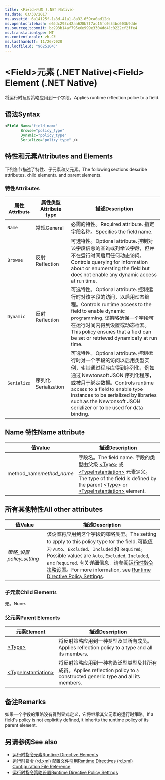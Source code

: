 ```yaml
---
title: <Field>元素 (.NET Native)
ms.date: 03/30/2017
ms.assetid: 6a14125f-1a8d-41a1-8a32-659ca0ad12de
ms.openlocfilehash: e63dc293c42aa620b7f7ac15fc0454bc603b9dde
ms.sourcegitcommit: bc293b14af795e0e999e3304dd40c0222cf2ffe4
ms.translationtype: MT
ms.contentlocale: zh-CN
ms.lasthandoff: 11/26/2020
ms.locfileid: "96251043"
---
```

# <a name="field-element-net-native"></a><span data-ttu-id="09313-102">\<Field>元素 (.NET Native)</span><span class="sxs-lookup"><span data-stu-id="09313-102">\<Field> Element (.NET Native)</span></span>

<span data-ttu-id="09313-103">将运行时反射策略应用到一个字段。</span><span class="sxs-lookup"><span data-stu-id="09313-103">Applies runtime reflection policy to a field.</span></span>  
  
## <a name="syntax"></a><span data-ttu-id="09313-104">语法</span><span class="sxs-lookup"><span data-stu-id="09313-104">Syntax</span></span>  
  
```xml  
<Field Name="field_name"  
       Browse="policy_type"  
       Dynamic="policy_type"  
       Serialize="policy_type" />  
```  
  
## <a name="attributes-and-elements"></a><span data-ttu-id="09313-105">特性和元素</span><span class="sxs-lookup"><span data-stu-id="09313-105">Attributes and Elements</span></span>  

 <span data-ttu-id="09313-106">下列各节描述了特性、子元素和父元素。</span><span class="sxs-lookup"><span data-stu-id="09313-106">The following sections describe attributes, child elements, and parent elements.</span></span>  
  
### <a name="attributes"></a><span data-ttu-id="09313-107">特性</span><span class="sxs-lookup"><span data-stu-id="09313-107">Attributes</span></span>  
  
|<span data-ttu-id="09313-108">属性</span><span class="sxs-lookup"><span data-stu-id="09313-108">Attribute</span></span>|<span data-ttu-id="09313-109">属性类型</span><span class="sxs-lookup"><span data-stu-id="09313-109">Attribute type</span></span>|<span data-ttu-id="09313-110">描述</span><span class="sxs-lookup"><span data-stu-id="09313-110">Description</span></span>|  
|---------------|--------------------|-----------------|  
|`Name`|<span data-ttu-id="09313-111">常规</span><span class="sxs-lookup"><span data-stu-id="09313-111">General</span></span>|<span data-ttu-id="09313-112">必需的特性。</span><span class="sxs-lookup"><span data-stu-id="09313-112">Required attribute.</span></span> <span data-ttu-id="09313-113">指定字段名称。</span><span class="sxs-lookup"><span data-stu-id="09313-113">Specifies the field name.</span></span>|  
|`Browse`|<span data-ttu-id="09313-114">反射</span><span class="sxs-lookup"><span data-stu-id="09313-114">Reflection</span></span>|<span data-ttu-id="09313-115">可选特性。</span><span class="sxs-lookup"><span data-stu-id="09313-115">Optional attribute.</span></span> <span data-ttu-id="09313-116">控制对该字段信息的查询或列举该字段，但并不在运行时间启用任何动态访问。</span><span class="sxs-lookup"><span data-stu-id="09313-116">Controls querying for information about or enumerating the field but does not enable any dynamic access at run time.</span></span>|  
|`Dynamic`|<span data-ttu-id="09313-117">反射</span><span class="sxs-lookup"><span data-stu-id="09313-117">Reflection</span></span>|<span data-ttu-id="09313-118">可选特性。</span><span class="sxs-lookup"><span data-stu-id="09313-118">Optional attribute.</span></span> <span data-ttu-id="09313-119">控制运行时对该字段的访问，以启用动态编程。</span><span class="sxs-lookup"><span data-stu-id="09313-119">Controls runtime access to the field to enable dynamic programming.</span></span> <span data-ttu-id="09313-120">该策略确保一个字段可在运行时间内得到设置或动态检索。</span><span class="sxs-lookup"><span data-stu-id="09313-120">This policy ensures that a field can be set or retrieved dynamically at run time.</span></span>|  
|`Serialize`|<span data-ttu-id="09313-121">序列化</span><span class="sxs-lookup"><span data-stu-id="09313-121">Serialization</span></span>|<span data-ttu-id="09313-122">可选特性。</span><span class="sxs-lookup"><span data-stu-id="09313-122">Optional attribute.</span></span> <span data-ttu-id="09313-123">控制运行时对一个字段的访问以启用类型实例，使其通过程序库得到序列化，例如通过 Newtonsoft JSON 序列化程序，或被用于绑定数据。</span><span class="sxs-lookup"><span data-stu-id="09313-123">Controls runtime access to a field to enable type instances to be serialized by libraries such as the Newtonsoft JSON serializer or to be used for data binding.</span></span>|  
  
## <a name="name-attribute"></a><span data-ttu-id="09313-124">Name 特性</span><span class="sxs-lookup"><span data-stu-id="09313-124">Name attribute</span></span>  
  
|<span data-ttu-id="09313-125">值</span><span class="sxs-lookup"><span data-stu-id="09313-125">Value</span></span>|<span data-ttu-id="09313-126">描述</span><span class="sxs-lookup"><span data-stu-id="09313-126">Description</span></span>|  
|-----------|-----------------|  
|<span data-ttu-id="09313-127">method_name</span><span class="sxs-lookup"><span data-stu-id="09313-127">*method_name*</span></span>|<span data-ttu-id="09313-128">字段名。</span><span class="sxs-lookup"><span data-stu-id="09313-128">The field name.</span></span> <span data-ttu-id="09313-129">字段的类型由父级 [\<Type>](type-element-net-native.md) 或 [\<TypeInstantiation>](typeinstantiation-element-net-native.md) 元素定义。</span><span class="sxs-lookup"><span data-stu-id="09313-129">The type of the field is defined by the parent [\<Type>](type-element-net-native.md) or [\<TypeInstantiation>](typeinstantiation-element-net-native.md) element.</span></span>|  
  
## <a name="all-other-attributes"></a><span data-ttu-id="09313-130">所有其他特性</span><span class="sxs-lookup"><span data-stu-id="09313-130">All other attributes</span></span>  
  
|<span data-ttu-id="09313-131">值</span><span class="sxs-lookup"><span data-stu-id="09313-131">Value</span></span>|<span data-ttu-id="09313-132">描述</span><span class="sxs-lookup"><span data-stu-id="09313-132">Description</span></span>|  
|-----------|-----------------|  
|<span data-ttu-id="09313-133">*策略_设置*</span><span class="sxs-lookup"><span data-stu-id="09313-133">*policy_setting*</span></span>|<span data-ttu-id="09313-134">该设置将应用到这个字段的策略类型。</span><span class="sxs-lookup"><span data-stu-id="09313-134">The setting to apply to this policy type for the field.</span></span> <span data-ttu-id="09313-135">可能值为 `Auto`、`Excluded`、`Included` 和 `Required`。</span><span class="sxs-lookup"><span data-stu-id="09313-135">Possible values are `Auto`, `Excluded`, `Included`, and `Required`.</span></span> <span data-ttu-id="09313-136">有关详细信息，请参阅[运行时指令策略设置](runtime-directive-policy-settings.md)。</span><span class="sxs-lookup"><span data-stu-id="09313-136">For more information, see [Runtime Directive Policy Settings](runtime-directive-policy-settings.md).</span></span>|  
  
### <a name="child-elements"></a><span data-ttu-id="09313-137">子元素</span><span class="sxs-lookup"><span data-stu-id="09313-137">Child Elements</span></span>  

 <span data-ttu-id="09313-138">无。</span><span class="sxs-lookup"><span data-stu-id="09313-138">None.</span></span>  
  
### <a name="parent-elements"></a><span data-ttu-id="09313-139">父元素</span><span class="sxs-lookup"><span data-stu-id="09313-139">Parent Elements</span></span>  
  
|<span data-ttu-id="09313-140">元素</span><span class="sxs-lookup"><span data-stu-id="09313-140">Element</span></span>|<span data-ttu-id="09313-141">描述</span><span class="sxs-lookup"><span data-stu-id="09313-141">Description</span></span>|  
|-------------|-----------------|  
|[\<Type>](type-element-net-native.md)|<span data-ttu-id="09313-142">将反射策略应用到一种类型及其所有成员。</span><span class="sxs-lookup"><span data-stu-id="09313-142">Applies reflection policy to a type and all its members.</span></span>|  
|[\<TypeInstantiation>](typeinstantiation-element-net-native.md)|<span data-ttu-id="09313-143">将反射策略应用到一种构造泛型类型及其所有成员。</span><span class="sxs-lookup"><span data-stu-id="09313-143">Applies reflection policy to a constructed generic type and all its members.</span></span>|  
  
## <a name="remarks"></a><span data-ttu-id="09313-144">备注</span><span class="sxs-lookup"><span data-stu-id="09313-144">Remarks</span></span>  

 <span data-ttu-id="09313-145">如果一个字段的策略没有得到显式定义，它将继承其父元素的运行时策略。</span><span class="sxs-lookup"><span data-stu-id="09313-145">If a field's policy is not explicitly defined, it inherits the runtime policy of its parent element.</span></span>  
  
## <a name="see-also"></a><span data-ttu-id="09313-146">另请参阅</span><span class="sxs-lookup"><span data-stu-id="09313-146">See also</span></span>

- [<span data-ttu-id="09313-147">运行时指令元素</span><span class="sxs-lookup"><span data-stu-id="09313-147">Runtime Directive Elements</span></span>](runtime-directive-elements.md)
- [<span data-ttu-id="09313-148">运行时指令 (rd.xml) 配置文件引用</span><span class="sxs-lookup"><span data-stu-id="09313-148">Runtime Directives (rd.xml) Configuration File Reference</span></span>](runtime-directives-rd-xml-configuration-file-reference.md)
- [<span data-ttu-id="09313-149">运行时指令策略设置</span><span class="sxs-lookup"><span data-stu-id="09313-149">Runtime Directive Policy Settings</span></span>](runtime-directive-policy-settings.md)
